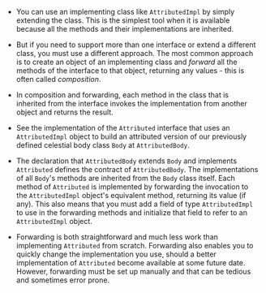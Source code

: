 - You can use an implementing class like `AttributedImpl` by simply extending the class. This is the simplest tool when it is available because all the methods and their implementations are inherited.

- But if you need to support more than one interface or extend a different class, you must use a different approach. The most common approach is to create an object of an implementing class and *forward* all the methods of the interface to that object, returning any values - this is often called *composition*.

- In composition and forwarding, each method in the class that is inherited from the interface invokes the implementation from another object and returns the result.

- See the implementation of the `Attributed` interface that uses an `AttributedImpl` object to build an attributed version of our previously defined celestial body class `Body` at `AttributedBody`.

- The declaration that `AttributedBody` extends `Body` and implements `Attributed` defines the contract of `AttributedBody`. The implementations of all `Body`'s methods are inherited from the `Body` class itself. Each method of `Attributed` is implemented by forwarding the invocation to the `AttributedImpl` object's equivalent method, returning its value (if any). This also means that you must add a field of type `AttributedImpl` to use in the forwarding methods and initialize that field to refer to an `AttributedImpl` object.

- Forwarding is both straightforward and much less work than implementing `Attributed` from scratch. Forwarding also enables you to quickly change the implementation you use, should a better implementation of `Attributed` become available at some future date. However, forwarding must be set up manually and that can be tedious and sometimes error prone.

